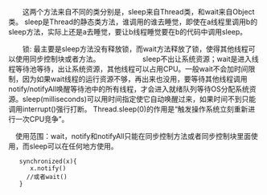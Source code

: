 　　这两个方法来自不同的类分别是，sleep来自Thread类，和wait来自Object类。
sleep是Thread的静态类方法，谁调用的谁去睡觉，即使在a线程里调用b的sleep方法，实际上还是a去睡觉，要让b线程睡觉要在b的代码中调用sleep。

　　锁: 最主要是sleep方法没有释放锁，而wait方法释放了锁，使得其他线程可以使用同步控制块或者方法。　　
　　
　　sleep不出让系统资源；wait是进入线程等待池等待，出让系统资源，其他线程可以占用CPU。一般wait不会加时间限制，因为如果wait线程的运行资源不够，再出来也没用，要等待其他线程调用notify/notifyAll唤醒等待池中的所有线程，才会进入就绪队列等待OS分配系统资源。sleep(milliseconds)可以用时间指定使它自动唤醒过来，如果时间不到只能调用interrupt()强行打断。
Thread.sleep(0)的作用是“触发操作系统立刻重新进行一次CPU竞争”。

　使用范围：wait，notify和notifyAll只能在同步控制方法或者同步控制块里面使用，而sleep可以在任何地方使用。

```
   synchronized(x){ 
      x.notify() 
     //或者wait() 
   }
```

